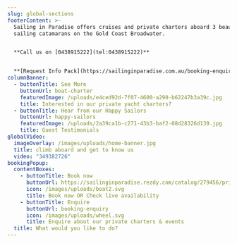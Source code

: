 ```yaml
---
slug: global-sections
footerContent: >-
  Sailing in Paradise offers cruises and private charters aboard 3 beautiful
  sailing catamarans on the Gold Coast Broadwater.


  **C﻿all us on [0438915222](tel:0438915222)**


  **[R﻿equest Info Pack](https://sailinginparadise.com.au/booking-enquiry/)**
columnBanner:
  - buttonTitle: See More
    buttonUrl: boat-charter
    featuredImage: /uploads/e4ced92d-7f07-4600-a290-b62247b3a39c.jpg
    title: Interested in our private yacht charters?
  - buttonTitle: Hear from our Happy Sailors
    buttonUrl: happy-sailors
    featuredImage: /uploads/2a39ca1b-c271-43b3-baf2-08d28326d139.jpg
    title: Guest Testimonials
globalVideo:
  imageOverlay: /images/uploads/home-banner.jpg
  title: climb aboard and get to know us
  video: "349382726"
bookingPopup:
  contentBoxes:
    - buttonTitle: Book now
      buttonUrl: https://sailinginparadise.rezdy.com/catalog/279456/private-charters
      icon: /images/uploads/boat2.svg
      title: Book now OR Check live availability
    - buttonTitle: Enquire
      buttonUrl: booking-enquiry
      icon: /images/uploads/wheel.svg
      title: Enquire about our private charters & events
  title: What would you like to do?
---
```


